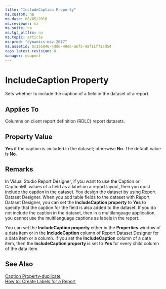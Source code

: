 ```yaml
---
title: "IncludeCaption Property"
ms.custom: na
ms.date: 06/05/2016
ms.reviewer: na
ms.suite: na
ms.tgt_pltfrm: na
ms.topic: article
ms-prod: "dynamics-nav-2017"
ms.assetid: 5c155846-4dd6-49d0-a6f5-9af11f725d54
caps.latest.revision: 8
manager: edupont
---
```

# IncludeCaption Property
Sets whether to include the caption of a field in the dataset of a report.  
  
## Applies To  
 Columns on client report definition \(RDLC\) report datasets.  
  
## Property Value  
 **Yes** if the caption is included in the dataset; otherwise **No**. The default value is **No**.  
  
## Remarks  
 In Visual Studio Report Designer, if you want to use the Caption or CaptionML values of a field as a label on a report layout, then you must include the caption in the dataset. You design the dataset by using Report Dataset Designer. When you add table fields to the dataset with Report Dataset Designer, you can set the **IncludeCaption property** to **Yes** to specify that the caption for the field is also added to the dataset. If you do not include the caption in the dataset, then in a multilanguage application, you cannot use the multilanguage captions as labels in the report.  
  
 You can set the **IncludeCaption property** either in the **Properties** window of a data item or in the **IncludeCaption** column of Report Dataset Designer for a data item or a column. If you set the **IncludeCaption** column of a data item, then the **IncludeCaption property** is set to **Yes** for every child column of the data item.  
  
## See Also  
 [Caption Property-duplicate](Caption-Property-duplicate.md)   
 [How to: Create Labels for a Report](How%20to:%20Create%20Labels%20for%20a%20Report.md)